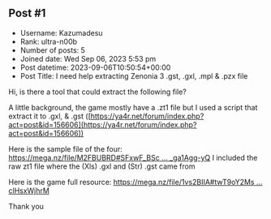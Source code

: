 ## Post #1
- Username: Kazumadesu
- Rank: ultra-n00b
- Number of posts: 5
- Joined date: Wed Sep 06, 2023 5:53 pm
- Post datetime: 2023-09-06T10:50:54+00:00
- Post Title: I need help extracting Zenonia 3 .gst, .gxl, .mpl & .pzx file

Hi, is there a tool that could extract the following file?

A little background, the game mostly have a .zt1 file but I used a script that extract it to .gxl, & .gst ([https://ya4r.net/forum/index.php?act=post&id=156606](https://ya4r.net/forum/index.php?act=post&id=156606))

Here is the sample file of the four: [https://mega.nz/file/M2FBUBRD#SFxwF_BSc ... _ga1Agg-yQ](https://mega.nz/file/M2FBUBRD#SFxwF_BScu44o6IQ6AlyqVZJ1LXXGo2qt_ga1Agg-yQ)
I included the raw zt1 file where the (Xls) .gxl and (Str) .gst came from

Here is the game full resource: [https://mega.nz/file/1vs2BIIA#twT9oY2Ms ... clHsxWjhrM](https://mega.nz/file/1vs2BIIA#twT9oY2Ms1FSiabvpP0_xs6EbUueMNN3FclHsxWjhrM)

Thank you
